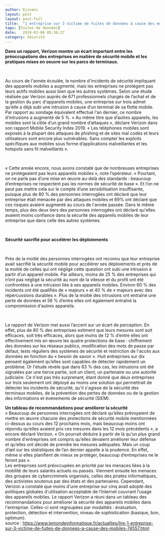```yaml
---
author: Djinani
layout: post
layout: post-full
title:  "1 entreprise sur 3 victime de fuites de données à cause des mobiles"
tags: [Fuites de données]
date:   2019-03-06 05:36:27
category: Sécurité
---
```


**Dans un rapport, Verizon montre un écart important entre les préoccupations des entreprises en matière de sécurité mobile et les pratiques mises en oeuvre sur les parcs de terminaux.**

<br/>

Au cours de l'année écoulée, le nombre d'incidents de sécurité impliquant des appareils mobiles a augmenté, mais les entreprises ne protègent pas leurs actifs mobiles aussi bien que les autres systèmes. Selon une étude réalisée par Verizon auprès de 671 professionnels chargés de l’achat et de la gestion du parc d'appareils mobiles, une entreprise sur trois admet qu’elle a déjà subi une intrusion à cause d’un terminal de sa flotte mobile. Par rapport au sondage équivalent effectué l'an dernier, ce nombre d’intrusions a augmenté de 5 %. « Au même titre que d’autres appareils, les mobiles sont la cible d’un grand nombre d’attaques », déclare Verizon dans son rapport Mobile Security Index 2019. « Les téléphones mobiles sont exposés à la plupart des attaques de phishing et de sites mal codés et leurs utilisateurs sont encore plus vulnérables. Sans compter les exploits spécifiques aux mobiles sous forme d’applications malveillantes et les hotspots sans fil malveillants ».

<br/>

« Cette année encore, nous avons constaté que de nombreuses entreprises ne protégeaient pas leurs appareils mobiles », note l’opérateur. « Pourtant, on ne parle pas d’une mise en œuvre au-delà des standards : beaucoup d’entreprises ne respectent pas les normes de sécurité de base ». Et l’on ne peut pas mettre cela sur le compte d’une sensibilisation insuffisante, puisque plus de 80 % des personnes interrogées ont déclaré que leur entreprise était menacée par des attaques mobiles et 69% ont déclaré que ces risques avaient augmenté au cours de l'année passée. Dans le même temps, plus des deux tiers des personnes interrogées ont déclaré qu'elles avaient moins confiance dans la sécurité des appareils mobiles de leur entreprise que dans celle des autres systèmes.

<br/>

**Sécurité sacrifié pour accélérer les déploiements**

<br/>

Près de la moitié des personnes interrogées ont reconnu que leur entreprise avait sacrifié la sécurité mobile pour accélérer ses déploiements et près de la moitié de celles qui ont négligé cette question ont subi une intrusion à partir d’un appareil mobile. Par ailleurs, moins de 25 % des entreprises qui n’ont pas négligé la sécurité au nom de la vitesse et du profit ont été confrontées à une intrusion liée à ses appareils mobiles. Environ 60 % des incidents ont été qualifiés de « majeurs » et 40 % de « majeurs avec des répercussions durables ». Plus de la moitié des intrusions ont entraîné une perte de données et 58 % d’entre elles ont également entraîné la compromission d'autres appareils.

<br/>

Le rapport de Verizon met aussi l’accent sur un écart de perception. En effet, plus de 80 % des entreprises estiment que leurs mesures sont soit efficaces, soit très efficaces, alors que moins de 12 % d’entre elles ont effectivement mis en œuvre les quatre protections de base : chiffrement des données sur les réseaux publics, modification des mots de passe par défaut, tests réguliers des systèmes de sécurité et restriction de l'accès aux données en fonction du « besoin de savoir ». Huit entreprises sur dix pensent également qu’elles sont capables de détecter rapidement un problème. Or l'étude révèle que dans 63 % des cas, les intrusions ont été signalées par une tierce partie, soit un client, un partenaire ou une autorité judiciaire. Ce n'est pas très surprenant, étant donné que deux entreprises sur trois seulement ont déployé au moins une solution qui permettrait de détecter les incidents de sécurité, qu'il s'agisse de la sécurité des terminaux mobiles, de la prévention des pertes de données ou de la gestion des informations et événements de sécurité (SIEM). 
<br/>

**Un tableau de recommandations pour améliorer la sécurité**
<br/>
« Beaucoup de personnes interrogées ont déclaré qu’elles prévoyaient de mettre en œuvre chacune des protections de sécurité mobile mentionnées ci-dessus au cours des 12 prochains mois, mais beaucoup moins ont répondu qu’elles avaient pris ces mesures dans les 12 mois précédents », a encore déclaré Verizon. « On pourrait déduire à partir de là qu’un plus grand nombre d'entreprises ont compris qu’elles devaient améliorer leur défense et qu’elles ont décidé de prendre les mesures adéquates. Mais un coup d’œil sur les statistiques de l’an dernier appelle à la prudence. En effet, même si elles planifient de mieux se protéger, beaucoup d’entreprises ne le feront pas ».
<br/>
Les entreprises sont préoccupées en priorité par les menaces liées à la mobilité de leurs salariés actuels ou passés. Viennent ensuite les menaces des groupes de cybercriminels organisés, celles des pirates informatiques, des activistes soutenus par des états et des partenaires. Cependant, Verizon a constaté que moins d'une entreprise sur cinq avait adopté des politiques globales d'utilisation acceptable de l’Internet couvrant l’usage des appareils mobiles. Le rapport Verizon a réuni dans un tableau des recommandations pour améliorer la sécurité des appareils mobiles dans l'entreprise. Celles-ci sont regroupées par modalités : évaluation, protection, détection et intervention, niveau de sophistication (basique, bon, optimum).
<br/>
source : <https://www.lemondeinformatique.fr/actualites/lire-1-entreprise-sur-3-victime-de-fuites-de-donnees-a-cause-des-mobiles-74557.html>

